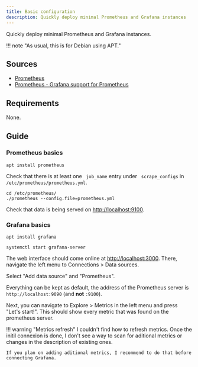 ```yaml
---
title: Basic configuration
description: Quickly deploy minimal Prometheus and Grafana instances
---
```


Quickly deploy minimal Prometheus and Grafana instances. 

!!! note "As usual, this is for Debian using APT."

## Sources

- [Prometheus](https://prometheus.io/docs/prometheus/latest/getting_started/)
- [Prometheus - Grafana support for Prometheus](https://prometheus.io/docs/visualization/grafana/#grafana-support-for-prometheus)

## Requirements

None.

## Guide

### Prometheus basics

```title="Install Prometheus"
apt install prometheus
``` 

Check that there is at least one ` job_name` entry under ` scrape_configs` in `/etc/prometheus/prometheus.yml`. 

```title="Start Prometheus with its default config file"
cd /etc/prometheus/
./prometheus --config.file=prometheus.yml
```

Check that data is being served on [http://localhost:9100](http://localhost:9090). 

### Grafana basics

```title="Install Grafana"
apt install grafana
``` 

```title="Start grafana"
systemctl start grafana-server
```

The web interface should come online at [http://localhost:3000](http://localhost:3000). 
There, navigate the left menu to Connections > Data sources. 

Select "Add data source" and "Prometheus". 

Everything can be kept as default, the address of the Prometheus server is `http://localhost:9090` (and **not** `:9100`). 

Next, you can navigate to Explore > Metrics in the left menu and press "Let's start!". 
This should show every metric that was found on the prometheus server. 

!!! warning "Metrics refresh"
    I couldn't find how to refresh metrics. Once the initil connexion is done, I don't see a way to scan for aditional metrics or changes in the description of existing ones. 

    If you plan on adding aditional metrics, I recommend to do that before connecting Grafana. 

